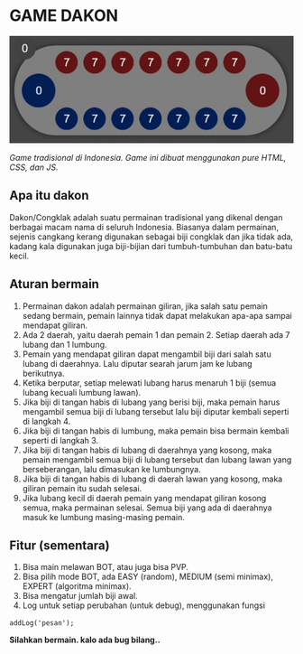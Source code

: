 # GAME DAKON

<img src="assets/dakon.JPG" width="507" height="190">

_Game tradisional di Indonesia. Game ini dibuat menggunakan pure HTML, CSS, dan JS._

## Apa itu dakon

Dakon/Congklak adalah suatu permainan tradisional yang dikenal dengan berbagai macam nama di seluruh Indonesia. Biasanya dalam permainan, sejenis cangkang kerang digunakan sebagai biji congklak dan jika tidak ada, kadang kala digunakan juga biji-bijian dari tumbuh-tumbuhan dan batu-batu kecil.

## Aturan bermain

1. Permainan dakon adalah permainan giliran, jika salah satu pemain sedang bermain, pemain lainnya tidak dapat melakukan apa-apa sampai mendapat giliran.
1. Ada 2 daerah, yaitu daerah pemain 1 dan pemain 2. Setiap daerah ada 7 lubang dan 1 lumbung.
1. Pemain yang mendapat giliran dapat mengambil biji dari salah satu lubang di daerahnya. Lalu diputar searah jarum jam ke lubang berikutnya.
1. Ketika berputar, setiap melewati lubang harus menaruh 1 biji (semua lubang kecuali lumbung lawan).
1. Jika biji di tangan habis di lubang yang berisi biji, maka pemain harus mengambil semua biji di lubang tersebut lalu biji diputar kembali seperti di langkah 4.
1. Jika biji di tangan habis di lumbung, maka pemain bisa bermain kembali seperti di langkah 3.
1. Jika biji di tangan habis di lubang di daerahnya yang kosong, maka pemain mengambil semua biji di lubang tersebut dan lubang lawan yang berseberangan, lalu dimasukan ke lumbungnya.
1. Jika biji di tangan habis di lubang di daerah lawan yang kosong, maka giliran pemain itu sudah selesai.
1. Jika lubang kecil di daerah pemain yang mendapat giliran kosong semua, maka permainan selesai. Semua biji yang ada di daerahnya masuk ke lumbung masing-masing pemain.

## Fitur (sementara)

1. Bisa main melawan BOT, atau juga bisa PVP.
1. Bisa pilih mode BOT, ada EASY (random), MEDIUM (semi minimax), EXPERT (algoritma minimax).
1. Bisa mengatur jumlah biji awal.
1. Log untuk setiap perubahan (untuk debug), menggunakan fungsi
```
addLog('pesan');
```

__Silahkan bermain. kalo ada bug bilang..__
